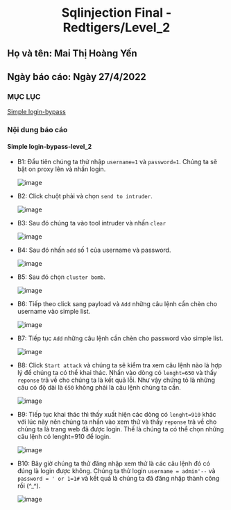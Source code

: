 # <div align="center"><p> Sqlinjection Final - Redtigers/Level_2</p></div>
 ## Họ và tên: Mai Thị Hoàng Yến
 ## Ngày báo cáo: Ngày 27/4/2022
 ### MỤC LỤC
   [Simple login-bypass](#gioithieu)
   
### Nội dung báo cáo 
#### Simple login-bypass-level_2 <a name="gioithieu"></a>
 - B1: Đầu tiên chúng ta thử nhập `username=1` và `password=1`. Chúng ta sẽ bật on proxy lên và nhấn login.

   ![image](https://user-images.githubusercontent.com/101852647/165547892-3811cb13-f1c3-4e2f-9d95-710c2132016e.png)
   
 - B2: Click chuột phải và chọn `send to intruder`.

   ![image](https://user-images.githubusercontent.com/101852647/165548129-ed5fb9cf-7272-4fe1-b628-73d7bbf478f5.png)

 - B3: Sau đó chúng ta vào tool intruder và nhấn `clear`

   ![image](https://user-images.githubusercontent.com/101852647/165548211-4565cc40-9c9c-4902-ae1a-9be3a6925d48.png)

 - B4: Sau đó nhấn `add` số 1 của username và password.

   ![image](https://user-images.githubusercontent.com/101852647/165548351-da6d91b4-c004-4f30-aea0-f7919c52fd9e.png)

 - B5: Sau đó chọn `cluster bomb`.

   ![image](https://user-images.githubusercontent.com/101852647/165548447-09f2b91d-e748-4406-b9eb-4e124547ca02.png)

 - B6: Tiếp theo click sang payload và `Add` những câu lệnh cần chèn cho username vào simple list.

   ![image](https://user-images.githubusercontent.com/101852647/165548545-58319d59-c7b1-456b-8456-cdc7ff805521.png)

 - B7: Tiếp tục `Add` những câu lệnh cần chèn cho password vào simple list.

   ![image](https://user-images.githubusercontent.com/101852647/165548611-59858bbd-e067-498a-9ee0-8c026b626040.png)
   
 - B8: Click `Start attack` và chúng ta sẽ kiểm tra xem câu lệnh nào là hợp lý để chúng ta có thể khai thác. Nhấn vào dòng có `lenght=650` và thấy `reponse` trả về cho chúng ta là kết quả lỗi. Như vậy chứng tỏ là những câu có độ dài là `650` không phải là câu lệnh chúng ta cần.

   ![image](https://user-images.githubusercontent.com/101852647/165548762-d17fe033-a1d8-4826-acb2-ee314b76f9b3.png)

 - B9: Tiếp tục khai thác thì thấy xuất hiện các dòng có `lenght=910` khác với lúc nãy nên chúng ta nhấn vào xem thử và thấy `reponse` trả về cho chúng ta là trang web đã được login. Thế là chúng ta có thể chọn những câu lệnh có lenght=910 để login.

   ![image](https://user-images.githubusercontent.com/101852647/165548817-35832d41-8ab6-48e5-8522-a7e76adc6e18.png)

 - B10: Bây giờ chúng ta thử đăng nhập xem thử là các câu lệnh đó có đúng là login được không. Chúng ta thử login `username = admin'--` và `password = ' or 1=1#` và kết quả là chúng ta đã đăng nhập thành công rồi (^_^).

   ![image](https://user-images.githubusercontent.com/101852647/165548878-ab5bede6-49bc-4a30-9c35-6e93cbead897.png)


